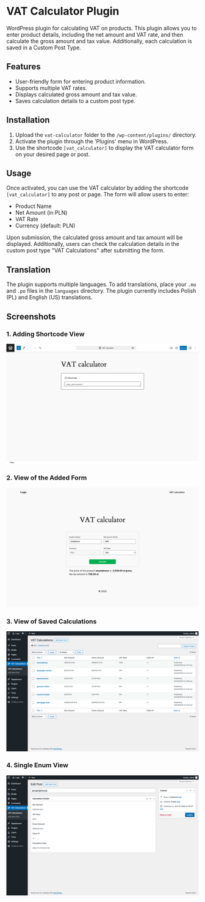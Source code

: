 # VAT Calculator Plugin

WordPress plugin for calculating VAT on products. This plugin allows you to enter product details, including the net amount and VAT rate, and then calculate the gross amount and tax value. Additionally, each calculation is saved in a Custom Post Type.

## Features

- User-friendly form for entering product information.
- Supports multiple VAT rates.
- Displays calculated gross amount and tax value.
- Saves calculation details to a custom post type.

## Installation

1. Upload the `vat-calculator` folder to the `/wp-content/plugins/` directory.
2. Activate the plugin through the 'Plugins' menu in WordPress.
3. Use the shortcode `[vat_calculator]` to display the VAT calculator form on your desired page or post.

## Usage

Once activated, you can use the VAT calculator by adding the shortcode `[vat_calculator]` to any post or page. The form will allow users to enter:

- Product Name
- Net Amount (in PLN)
- VAT Rate
- Currency (default: PLN)

Upon submission, the calculated gross amount and tax amount will be displayed. Additionally, users can check the calculation details in the custom post type "VAT Calculations" after submitting the form.

## Translation

The plugin supports multiple languages. To add translations, place your `.mo` and `.po` files in the `languages` directory. The plugin currently includes Polish (PL) and English (US) translations.

## Screenshots

### 1. Adding Shortcode View
![add shortcode view](./screenshots/screenshot_1.png)

### 2. View of the Added Form
![view of the added form](./screenshots/screenshot_2.png)

### 3. View of Saved Calculations
![view of saved calculations](./screenshots/screenshot_3.png)

### 4. Single Enum View
![single enum view](./screenshots/screenshot_4.png)

